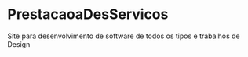 # PrestacaoaDesServicos
Site para desenvolvimento de software de todos os tipos e trabalhos de Design

